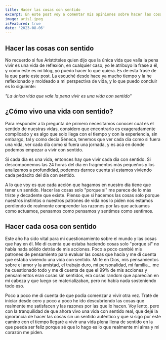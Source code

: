 ```yaml
---
title: Hacer las cosas con sentido
excerpt: En este post voy a comentar mis opiniones sobre hacer las cosas con sentido y lo que esto representa en nuestras vidas
image: aris1.jpeg
isFeatured: true
date: '2023-08-06'
---
```


## Hacer las cosas con sentido

No recuerdo si fue Aristóteles quien dijo que la única vida que valía la pena vivir es una vida de reflexión, en cualquier caso, yo le atribuyo la frase a él, y como este es mi blog, yo puedo hacer lo que quiera. Es de esta frase de la que parte este post. La escuché desde hace ya mucho tiempo y la he reflexionado y moldeado a mi perspectiva de vida, y lo que puedo concluir es lo siguiente:

*"La única vida que vale la pena vivir es una vida con sentido"*

## ¿Cómo vivo una vida con sentido?

Para responder a la pregunta de primero necesitamos conocer cual es el sentido de nuestras vidas, considero que encontrarlo es exageradamente complicado y es algo que solo llega con el tiempo y con la experiencia, sin embargo, tal y como decía Séneca, tenemos que ver cada día como si fuera una vida, ver cada día como si fuera una jornada, y es acá en donde podemos empezar a vivir con sentido.

Si cada día es una vida, entonces hay que vivir cada día con sentido. Si descomponemos las 24 horas del día en fragmentos más pequeños y los analizamos a profundidad, podemos darnos cuenta si estamos viviendo cada pedacito del día con sentido.

A lo que voy es que cada acción que hagamos en nuestro día tiene que tener un sentido. Hacer las cosas solo "porque sí" me parece de lo más triste y decadente que existe. Pienso que si hacemos las cosas solo porque nuestros instintos o nuestros patrones de vida nos lo piden nos estamos perdiendo de realmente comprender las razones por las que actuamos como actuamos, pensamos como pensamos y sentimos como sentimos.

## Hacer cada cosa con sentido

Este año ha sido vital para mi cuestionamiento sobre el mundo y las cosas que hay en él. Me di cuenta que estaba haciendo cosas solo "porque sí" no había nada sólido detrás de mis acciones. Poco a poco cambié mis patrones de pensamiento para evaluar las cosas que hacía y me di cuenta que estaba viviendo una vida con sentido. Mi fe en Dios, mis pensamientos sobre el amor y la amistad, el trabajo duro, mi personalidad, mi familia... me he cuestionado todo y me di cuenta de que el 99% de mis acciones y pensamientos eran cosas sin sentidos, era cosas random que aparecían en mi cabeza y que luego se materializaban, pero no había nada sosteniendo todo eso.

Poco a poco me di cuenta de que podía comenzar a vivir otra vez. Traté de iniciar desde cero y poco a poco he ido descubriendo las cosas que realmente me satisfacen y las razones por las que lo hacen. Voy lento, pero con la tranquilidad de que ahora vivo una vida con sentido real, que dejé la ignorancia de hacer las cosas sin un sentido auténtico y que si sigo por este camino con el tiempo llegaré a vivir una vida plena llena de sentido en la que pueda ser feliz porque sé que lo hago es lo que realmente mi alma y mi corazón me piden.

